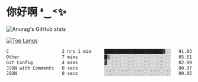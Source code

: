 # 你好啊 ❛‿˂✨

![Anurag's GitHub stats](https://github-readme-stats.vercel.app/api?username=ZombieFly&count_private=true&show_icons=true)

[![Top Langs](https://github-readme-stats.vercel.app/api/top-langs/?username=ZombieFly&layout=compact&count_private=true&hide=Ruby,makefile)](https://github.com/anuraghazra/github-readme-stats)

<!--START_SECTION:waka-->

```txt
C                    2 hrs 1 min     ██████████████████████▓░░   91.03 %
Other                7 mins          █▒░░░░░░░░░░░░░░░░░░░░░░░   05.51 %
Git Config           4 mins          ▓░░░░░░░░░░░░░░░░░░░░░░░░   02.99 %
JSON with Comments   0 secs          ░░░░░░░░░░░░░░░░░░░░░░░░░   00.37 %
JSON                 0 secs          ░░░░░░░░░░░░░░░░░░░░░░░░░   00.05 %
```

<!--END_SECTION:waka-->
